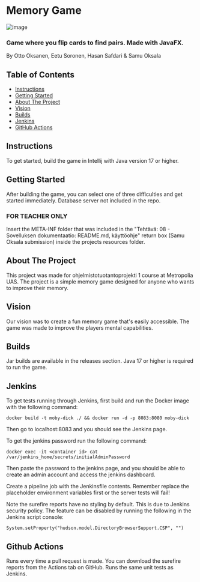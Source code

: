 # Memory Game

![image](https://user-images.githubusercontent.com/99963437/223095654-01d4936d-4383-40e1-a820-9a414e12abe9.png)

### Game where you flip cards to find pairs. Made with JavaFX.
By Otto Oksanen, Eetu Soronen, Hasan Safdari & Samu Oksala
## Table of Contents
* [Instructions](#instructions)
* [Getting Started](#getting-started)
* [About The Project](#about-the-project)
* [Vision](#vision)
* [Builds](#builds)
* [Jenkins](#jenkins)
* [GitHub Actions](#github-actions)

## Instructions
To get started, build the game in Intellij with Java version 17 or higher.

## Getting Started
After building the game, you can select one of three difficulties and get started immediately. Database server not included in the repo.

### FOR TEACHER ONLY
Insert the META-INF folder that was included in the "Tehtävä: 08 - Sovelluksen dokumentaatio: README.md, käyttöohje" return box (Samu Oksala submission) inside the projects resources folder.

## About The Project
This project was made for ohjelmistotuotantoprojekti 1 course at Metropolia UAS.
The project is a simple memory game designed for anyone who wants to improve their memory.

## Vision
Our vision was to create a fun memory game that's easily accessible. The game was made to improve the players mental capabilities.

## Builds
Jar builds are available in the releases section. Java 17 or higher is required to run the game.

## Jenkins
To get tests running through Jenkins, first build and run the Docker image with the following command:
```
docker build -t moby-dick ./ && docker run -d -p 8083:8080 moby-dick
```
Then go to localhost:8083 and you should see the Jenkins page.

To get the jenkins password run the following command:
```
docker exec -it <container id> cat /var/jenkins_home/secrets/initialAdminPassword
```
Then paste the password to the jenkins page, and you should be able to create an admin account and access the jenkins dashboard.

Create a pipeline job with the Jenkinsfile contents. 
Remember replace the placeholder environment variables first or the server tests will fail!

Note the surefire reports have no styling by default. This is due to Jenkins security policy. The feature can be disabled by running the following in the Jenkins script console:
```
System.setProperty("hudson.model.DirectoryBrowserSupport.CSP", "")
```

## Github Actions

Runs every time a pull request is made. You can download the surefire reports from the Actions tab on GitHub. Runs the same unit tests as Jenkins.
